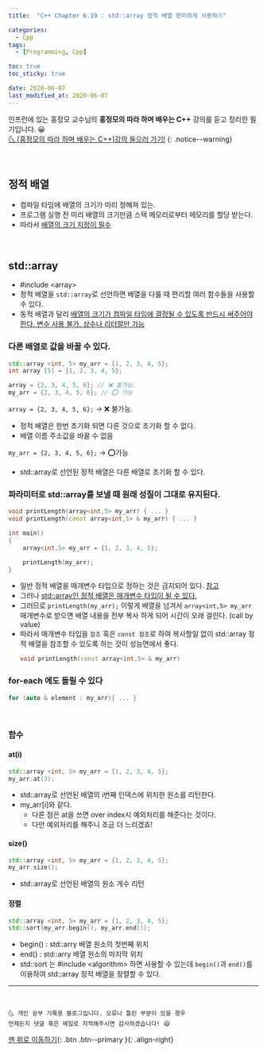```yaml
---
title:  "C++ Chapter 6.19 : std::array 정적 배열 편리하게 사용하기" 

categories:
  - Cpp
tags:
  - [Programming, Cpp]

toc: true
toc_sticky: true

date: 2020-06-07
last_modified_at: 2020-06-07
---
```


인프런에 있는 홍정모 교수님의 **홍정모의 따라 하며 배우는 C++** 강의를 듣고 정리한 필기입니다. 😀    
[🌜 [홍정모의 따라 하며 배우는 C++]강의 들으러 가기!](https://www.inflearn.com/course/following-c-plus)
{: .notice--warning}

<br>

## 정적 배열
- 컴파일 타임에 배열의 크기가 미리 정해져 있는.
- 프로그램 실행 전 미리 배열의 크기만큼 스택 메모리로부터 메모리를 할당 받는다.
- 따라서 <u>배열의 크기 지정이 필수</u>

<br>

## std::array
- #include \<array>
- 정적 배열을 `std::array`로 선언하면 배열을 다룰 때 편리할 여러 함수들을 사용할 수 있다.
- 동적 배열과 달리 <u>배열의 크기가 컴파일 타임에 결정될 수 있도록 반드시 써주어야 한다. 변수 사용 불가. 상수나 리터럴만 가능</u>

### 다른 배열로 값을 바꿀 수 있다.

```cpp
std::array <int, 5> my_arr = {1, 2, 3, 4, 5};
int array [5] = {1, 2, 3, 4, 5};

array = {2, 3, 4, 5, 6}; // ❌ 불가능.
my_arr = {2, 3, 4, 5, 6}; // ⭕ 가능
```
`array = {2, 3, 4, 5, 6};` -> ❌ 불가능.
- 정적 배열은 한번 초기화 되면 다른 것으로 초기화 할 수 없다. 
- 배열 이름 주소값을 바꿀 수 없음

`my_arr = {2, 3, 4, 5, 6};` -> ⭕가능
- std::array로 선언된 정적 배열은 다른 배열로 초기화 할 수 있다.

### 파라미터로 std::array를 보낼 때 원래 성질이 그대로 유지된다.

```cpp
void printLength(array<int,5> my_arr) { ... }
void printLength(const array<int,5> & my_arr) { ... }

int main()
{
    array<int,5> my_arr = {1, 2, 3, 4, 5};

    printLength(my_arr);
}
```

- 일반 정적 배열을 매개변수 타입으로 정하는 것은 금지되어 있다. [참고](https://ansohxxn.github.io/c++/chapter6-7/#%ED%95%A8%EC%88%98-%ED%8C%8C%EB%9D%BC%EB%AF%B8%ED%84%B0%EB%A1%9C-%EB%B0%B0%EC%97%B4%EC%9D%84-%EB%84%98%EA%B8%B8-%EB%95%8C)
- 그러나 <u>std::array인 정적 배열은 매개변수 타입이 될 수 있다.</u>
- 그러므로 `printLength(my_arr);` 이렇게 배열을 넘겨서 `array<int,5> my_arr` 매개변수로 받으면 배열 내용을 전부 복사 하게 되어 시간이 오래 걸린다. (call by value)
- 따라서 매개변수 타입을 `참조` 혹은 `const 참조`로 하여 복사할일 없이 std::array 정적 배열을 참조할 수 있도록 하는 것이 성능면에서 좋다.
  ```cpp
  void printLength(const array<int,5> & my_arr)
  ```

### for-each 에도 돌릴 수 있다
```cpp
for (auto & element : my_arr){ ... }
```

<br>

### 함수 

#### at(i) 
```cpp
std::array <int, 5> my_arr = {1, 2, 3, 4, 5};
my_arr.at(3);
```

- std::array로 선언된 배열의 i번째 인덱스에 위치한 원소를 리턴한다. 
- my_arr[i]와 같다. 
  - 다른 점은 at을 쓰면 over index시 예외처리를 해준다는 것이다. 
  - 다만 예외처리를 해주니 조금 더 느리겠죠!

#### size()
```cpp
std::array <int, 5> my_arr = {1, 2, 3, 4, 5};
my_arr.size();
```

- std::array로 선언된 배열의 원소 개수 리턴

#### 정렬

```cpp
std::array <int, 5> my_arr = {1, 2, 3, 4, 5};
std::sort(my_arr.begin(), my_arr.end());
```

- begin() : std::arry 배열 원소의 첫번째 위치
- end() : std::arry 배열 원소의 마지막 위치
- std::sort 는 #include \<algorithm> 하면 사용할 수 있는데 `begin()`과 `end()`를 이용하여 std::array 정적 배열을 정렬할 수 있다.

***
<br>

    🌜 개인 공부 기록용 블로그입니다. 오류나 틀린 부분이 있을 경우 
    언제든지 댓글 혹은 메일로 지적해주시면 감사하겠습니다! 😄

[맨 위로 이동하기](#){: .btn .btn--primary }{: .align-right}